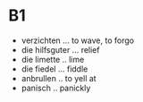 # B1
- verzichten ... to wave, to forgo
- die hilfsguter ... relief
- die limette .. lime
- die fiedel ... fiddle
- anbrullen .. to yell at
-  panisch .. panickly

